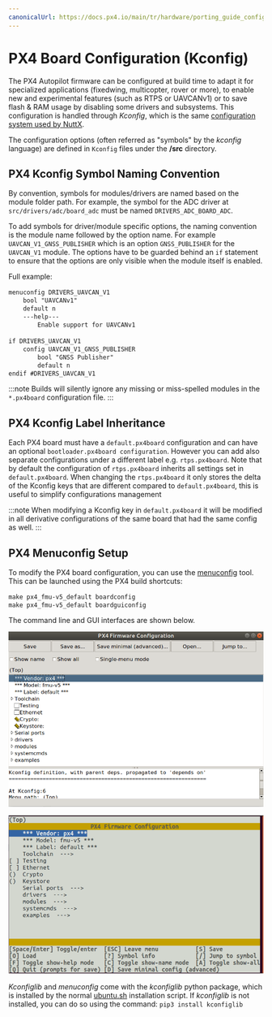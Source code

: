 ```yaml
---
canonicalUrl: https://docs.px4.io/main/tr/hardware/porting_guide_config
---
```


# PX4 Board Configuration (Kconfig)

The PX4 Autopilot firmware can be configured at build time to adapt it for specialized applications (fixedwing, multicopter, rover or more), to enable new and experimental features (such as RTPS or UAVCANv1) or to save flash & RAM usage by disabling some drivers and subsystems. This configuration is handled through *Kconfig*, which is the same [configuration system used by NuttX](../hardware/porting_guide_nuttx.md#nuttx-menuconfig-setup).

The configuration options (often referred as "symbols" by the *kconfig* language) are defined in `Kconfig` files under the **/src** directory.

## PX4 Kconfig Symbol Naming Convention

By convention, symbols for modules/drivers are named based on the module folder path. For example, the symbol for the ADC driver at `src/drivers/adc/board_adc` must be named `DRIVERS_ADC_BOARD_ADC`.

To add symbols for driver/module specific options, the naming convention is the module name followed by the option name. For example `UAVCAN_V1_GNSS_PUBLISHER` which is an option `GNSS_PUBLISHER` for the `UAVCAN_V1` module. The options have to be guarded behind an `if` statement to ensure that the options are only visible when the module itself is enabled.

Full example:

```
menuconfig DRIVERS_UAVCAN_V1
    bool "UAVCANv1"
    default n
    ---help---
        Enable support for UAVCANv1

if DRIVERS_UAVCAN_V1
    config UAVCAN_V1_GNSS_PUBLISHER
        bool "GNSS Publisher"
        default n
endif #DRIVERS_UAVCAN_V1
```

:::note
Builds will silently ignore any missing or miss-spelled modules in the  `*.px4board` configuration file.
:::

## PX4 Kconfig Label Inheritance

Each PX4 board must have a `default.px4board` configuration and can have an optional `bootloader.px4board configuration`. However you can add also separate configurations under a different label e.g. `rtps.px4board`. Note that by default the configuration of `rtps.px4board` inherits all settings set in `default.px4board`. When changing the `rtps.px4board` it only stores the delta of the Kconfig keys that are different compared to `default.px4board`, this is useful to simplify configurations management

:::note
When modifying a Kconfig key in `default.px4board` it will be modified in all derivative configurations of the same board that had the same config as well.
:::

## PX4 Menuconfig Setup

To modify the PX4 board configuration, you can use the [menuconfig](https://pypi.org/project/kconfiglib/#menuconfig-interfaces) tool. This can be launched using the PX4 build shortcuts:
```
make px4_fmu-v5_default boardconfig
make px4_fmu-v5_default boardguiconfig
```

The command line and GUI interfaces are shown below.

![menuconfig](../../assets/hardware/kconfig-menuconfig.png)

![guiconfig](../../assets/hardware/kconfig-guiconfig.png)

*Kconfiglib* and *menuconfig* come with the *kconfiglib* python package, which is installed by the normal [ubuntu.sh](https://github.com/PX4/PX4-Autopilot/blob/release/1.13/Tools/setup/ubuntu.sh) installation script. If *kconfiglib* is not installed, you can do so using the command: `pip3 install kconfiglib`
